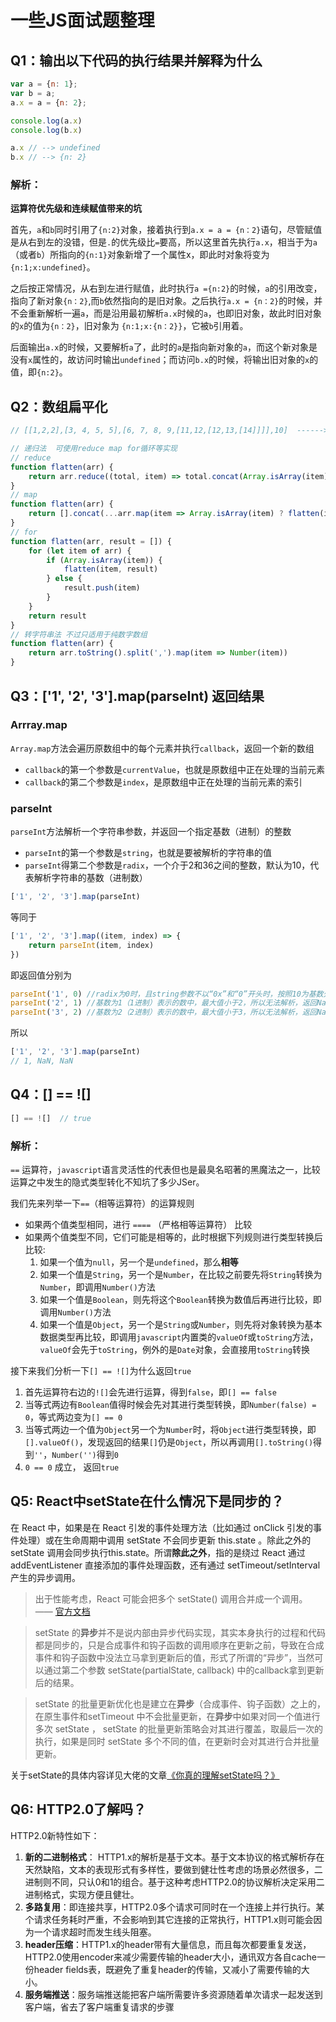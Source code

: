 # 一些JS面试题整理

## Q1：输出以下代码的执行结果并解释为什么

```javascript
var a = {n: 1};
var b = a;
a.x = a = {n: 2};

console.log(a.x)
console.log(b.x)

a.x // --> undefined
b.x // --> {n: 2}
```

### 解析：

**运算符优先级和连续赋值带来的坑**

首先，`a`和`b`同时引用了`{n:2}`对象，接着执行到`a.x = a = {n：2}`语句，尽管赋值是从右到左的没错，但是`.`的优先级比`=`要高，所以这里首先执行`a.x`，相当于为`a`（或者`b`）所指向的`{n:1}`对象新增了一个属性x，即此时对象将变为`{n:1;x:undefined}`。

之后按正常情况，从右到左进行赋值，此时执行`a ={n:2}`的时候，`a`的引用改变，指向了新对象`{n：2}`,而`b`依然指向的是旧对象。之后执行`a.x = {n：2}`的时候，并不会重新解析一遍`a`，而是沿用最初解析`a.x`时候的`a`，也即旧对象，故此时旧对象的`x`的值为`{n：2}`，旧对象为 `{n:1;x:{n：2}}`，它被`b`引用着。

后面输出`a.x`的时候，又要解析`a`了，此时的`a`是指向新对象的`a`，而这个新对象是没有`x`属性的，故访问时输出`undefined`；而访问`b.x`的时候，将输出旧对象的`x`的值，即`{n:2}`。

## Q2：数组扁平化

```javascript
// [[1,2,2],[3, 4, 5, 5],[6, 7, 8, 9,[11,12,[12,13,[14]]]],10]  ------>   [1,2,2,3,4,5,5,6,7,8,9,11,12,12,13,14,10]

// 递归法  可使用reduce map for循环等实现
// reduce
function flatten(arr) {
    return arr.reduce((total, item) => total.concat(Array.isArray(item) ? flatten(item) : [item]), [])
}
// map
function flatten(arr) {
    return [].concat(...arr.map(item => Array.isArray(item) ? flatten(item) : item))
}
// for
function flatten(arr, result = []) {
    for (let item of arr) {
        if (Array.isArray(item)) {
            flatten(item, result)
        } else {
            result.push(item)
        }
    }
    return result
}
// 转字符串法 不过只适用于纯数字数组
function flatten(arr) {
    return arr.toString().split(',').map(item => Number(item))
}
```

## Q3：['1', '2', '3'].map(parseInt) 返回结果

### Arrray.map

`Array.map`方法会遍历原数组中的每个元素并执行`callback`，返回一个新的数组

- `callback`的第一个参数是`currentValue`，也就是原数组中正在处理的当前元素
- `callback`的第二个参数是`index`，是原数组中正在处理的当前元素的索引

### parseInt

`parseInt`方法解析一个字符串参数，并返回一个指定基数（进制）的整数

- `parseInt`的第一个参数是`string`，也就是要被解析的字符串的值
- `parseInt`得第二个参数是`radix`，一个介于2和36之间的整数，默认为10，代表解析字符串的基数（进制数）

```javascript
['1', '2', '3'].map(parseInt)
```

等同于

```javascript
['1', '2', '3'].map((item, index) => {
    return parseInt(item, index)
})
```

即返回值分别为

```javascript
parseInt('1', 0) //radix为0时，且string参数不以“0x”和“0”开头时，按照10为基数处理。这个时候返回1
parseInt('2', 1) //基数为1（1进制）表示的数中，最大值小于2，所以无法解析，返回NaN
parseInt('3', 2) //基数为2（2进制）表示的数中，最大值小于3，所以无法解析，返回NaN
```

所以

```javascript
['1', '2', '3'].map(parseInt)
// 1, NaN, NaN
```

## Q4：[] == ![]

```javascript
[] == ![]  // true
```

### 解析：

`==` 运算符，`javascript`语言灵活性的代表但也是最臭名昭著的黑魔法之一，比较运算之中发生的隐式类型转化不知坑了多少JSer。

我们先来列举一下`==`（相等运算符）的运算规则

- 如果两个值类型相同，进行 `====` （严格相等运算符） 比较
- 如果两个值类型不同，它们可能是相等的，此时根据下列规则进行类型转换后比较:
    1. 如果一个值为`null`，另一个是`undefined`，那么**相等**
    2. 如果一个值是`String`，另一个是`Number`，在比较之前要先将`String`转换为`Number`，即调用`Number()`方法
    3. 如果一个值是`Boolean`，则先将这个`Boolean`转换为数值后再进行比较，即调用`Number()`方法
    4. 如果一个值是`Object`，另一个是`String`或`Number`，则先将对象转换为基本数据类型再比较，即调用`javascript`内置类的`valueOf`或`toString`方法，`valueOf`会先于`toString`，例外的是`Date`对象，会直接用`toString`转换

接下来我们分析一下`[] == ![]`为什么返回`true`

1. 首先运算符右边的`![]`会先进行运算，得到`false`，即`[] == false`
2. 当等式两边有`Boolean`值得时候会先对其进行类型转换，即`Number(false) = 0`，等式两边变为`[] == 0`
3. 当等式两边一个值为`Object`另一个为`Number`时，将`Object`进行类型转换，即`[].valueOf()`，发现返回的结果`[]`仍是`Object`，所以再调用`[].toString()`得到`''`，`Number('')`得到`0`
4. `0 == 0` 成立， 返回`true`

## Q5: React中setState在什么情况下是同步的？

在 React 中，如果是在 React 引发的事件处理方法（比如通过 onClick 引发的事件处理）或在生命周期中调用 setState 不会同步更新 this.state 。除此之外的 setState 调用会同步执行this.state。所谓**除此之外**，指的是绕过 React 通过 addEventListener 直接添加的事件处理函数，还有通过 setTimeout/setInterval 产生的异步调用。

> 出于性能考虑，React 可能会把多个 setState() 调用合并成一个调用。  —— [官方文档](https://zh-hans.reactjs.org/docs/state-and-lifecycle.html)

>setState 的**异步**并不是说内部由异步代码实现，其实本身执行的过程和代码都是同步的，只是合成事件和钩子函数的调用顺序在更新之前，导致在合成事件和钩子函数中没法立马拿到更新后的值，形式了所谓的“异步”，当然可以通过第二个参数 setState(partialState, callback) 中的callback拿到更新后的结果。

> setState 的批量更新优化也是建立在**异步**（合成事件、钩子函数）之上的，在原生事件和setTimeout 中不会批量更新，在**异步**中如果对同一个值进行多次 setState ， setState 的批量更新策略会对其进行覆盖，取最后一次的执行，如果是同时 setState 多个不同的值，在更新时会对其进行合并批量更新。

关于setState的具体内容详见大佬的文章[《你真的理解setState吗？》](https://juejin.im/post/5b45c57c51882519790c7441)

## Q6: HTTP2.0了解吗？

HTTP2.0新特性如下：

1. **新的二进制格式**： HTTP1.x的解析是基于文本。基于文本协议的格式解析存在天然缺陷，文本的表现形式有多样性，要做到健壮性考虑的场景必然很多，二进制则不同，只认0和1的组合。基于这种考虑HTTP2.0的协议解析决定采用二进制格式，实现方便且健壮。
2. **多路复用**：即连接共享，HTTP2.0多个请求可同时在一个连接上并行执行。某个请求任务耗时严重，不会影响到其它连接的正常执行，HTTP1.x则可能会因为一个请求超时而发生线头阻塞。
3. **header压缩**：HTTP1.x的header带有大量信息，而且每次都要重复发送，HTTP2.0使用encoder来减少需要传输的header大小，通讯双方各自cache一份header fields表，既避免了重复header的传输，又减小了需要传输的大小。
4. **服务端推送**：服务端推送能把客户端所需要许多资源随着单次请求一起发送到客户端，省去了客户端重复请求的步骤